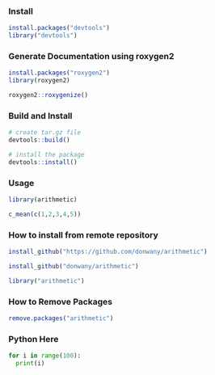 ### Install
```r
install.packages("devtools")
library("devtools")
```

### Generate Documentation using roxygen2
```r
install.packages("roxygen2")
library(roxygen2)

roxygen2::roxygenize()
```

### Build and Install
```r
# create tar.gz file
devtools::build()

# install the package
devtools::install()
```
### Usage
```r
library(arithmetic)

c_mean(c(1,2,3,4,5))
```
### How to install from remote repository
```r
install_github("https://github.com/donwany/arithmetic")

install_github("donwany/arithmetic")

library("arithmetic")
```

### How to Remove Packages
```r
remove.packages("arithmetic")
```

### Python Here
```python
for i in range(100):
  print(i)
```














